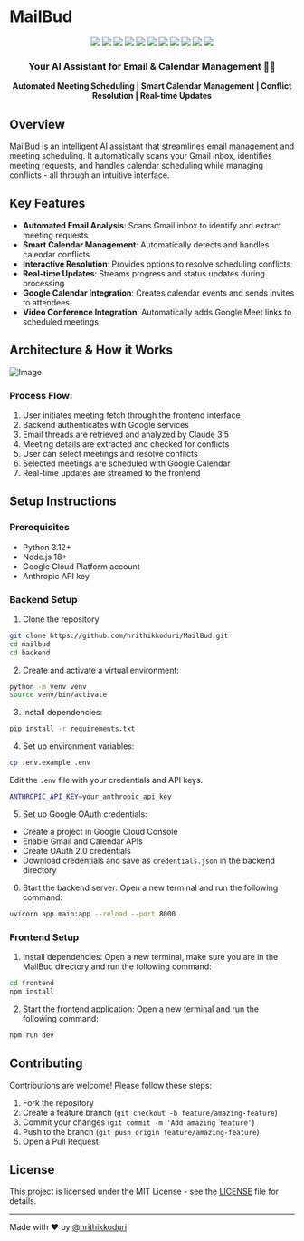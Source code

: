 # MailBud

<div align="center">
  <!-- Backend -->
  <img src="https://img.shields.io/badge/Python-3776AB?style=for-the-badge&logo=python&logoColor=white" />
  <img src="https://img.shields.io/badge/FastAPI-009688?style=for-the-badge&logo=fastapi&logoColor=white" />
  <img src="https://img.shields.io/badge/Anthropic-6B4FBB?style=for-the-badge&logo=anthropic&logoColor=white" />
  <img src="https://img.shields.io/badge/LangChain-121212?style=for-the-badge&logo=chainlink&logoColor=white" />
  <img src="https://img.shields.io/badge/LangGraph-FF6B6B?style=for-the-badge&logo=graph&logoColor=white" />
  <img src="https://img.shields.io/badge/Gmail_API-EA4335?style=for-the-badge&logo=gmail&logoColor=white" />
  <img src="https://img.shields.io/badge/Google_Calendar_API-4285F4?style=for-the-badge&logo=google-calendar&logoColor=white" />
  
  <!-- Frontend -->
  <img src="https://img.shields.io/badge/Next.js-000000?style=for-the-badge&logo=next.js&logoColor=white" />
  <img src="https://img.shields.io/badge/TypeScript-3178C6?style=for-the-badge&logo=typescript&logoColor=white" />
  <img src="https://img.shields.io/badge/Tailwind_CSS-38B2AC?style=for-the-badge&logo=tailwind-css&logoColor=white" />
  <img src="https://img.shields.io/badge/React-61DAFB?style=for-the-badge&logo=react&logoColor=black" />

  <h3>Your AI Assistant for Email & Calendar Management 📧📅</h3>

  <p align="center">
    <b>Automated Meeting Scheduling | Smart Calendar Management | Conflict Resolution | Real-time Updates</b>
  </p>
</div>

## Overview
MailBud is an intelligent AI assistant that streamlines email management and meeting scheduling. It automatically scans your Gmail inbox, identifies meeting requests, and handles calendar scheduling while managing conflicts - all through an intuitive interface.


## Key Features

- **Automated Email Analysis**: Scans Gmail inbox to identify and extract meeting requests
- **Smart Calendar Management**: Automatically detects and handles calendar conflicts
- **Interactive Resolution**: Provides options to resolve scheduling conflicts
- **Real-time Updates**: Streams progress and status updates during processing
- **Google Calendar Integration**: Creates calendar events and sends invites to attendees
- **Video Conference Integration**: Automatically adds Google Meet links to scheduled meetings

## Architecture & How it Works
![Image](https://github.com/user-attachments/assets/00edac40-6b2f-4999-b480-fa2ca1a0e46d)


### Process Flow:
1. User initiates meeting fetch through the frontend interface
2. Backend authenticates with Google services
3. Email threads are retrieved and analyzed by Claude 3.5
4. Meeting details are extracted and checked for conflicts
5. User can select meetings and resolve conflicts
6. Selected meetings are scheduled with Google Calendar
7. Real-time updates are streamed to the frontend

## Setup Instructions

### Prerequisites
- Python 3.12+
- Node.js 18+
- Google Cloud Platform account
- Anthropic API key

### Backend Setup
1. Clone the repository
```bash
git clone https://github.com/hrithikkoduri/MailBud.git
cd mailbud
cd backend
```
2. Create and activate a virtual environment:
```bash
python -m venv venv
source venv/bin/activate
```
3. Install dependencies:
```bash
pip install -r requirements.txt
```


4. Set up environment variables:
```bash
cp .env.example .env
```
Edit the `.env` file with your credentials and API keys.
```bash
ANTHROPIC_API_KEY=your_anthropic_api_key
```

5. Set up Google OAuth credentials:
- Create a project in Google Cloud Console
- Enable Gmail and Calendar APIs
- Create OAuth 2.0 credentials
- Download credentials and save as `credentials.json` in the backend directory

6. Start the backend server:
Open a new terminal and run the following command:
```bash
uvicorn app.main:app --reload --port 8000
```

### Frontend Setup
1. Install dependencies:
Open a new terminal, make sure you are in the MailBud directory and run the following command:
```bash
cd frontend
npm install
```
2. Start the frontend application:
Open a new terminal and run the following command:
```bash
npm run dev
```

## Contributing
Contributions are welcome! Please follow these steps:

1. Fork the repository
2. Create a feature branch (`git checkout -b feature/amazing-feature`)
3. Commit your changes (`git commit -m 'Add amazing feature'`)
4. Push to the branch (`git push origin feature/amazing-feature`)
5. Open a Pull Request

## License
This project is licensed under the MIT License - see the [LICENSE](LICENSE) file for details.


---

Made with ❤️ by [@hrithikkoduri](https://github.com/hrithikkoduri)



